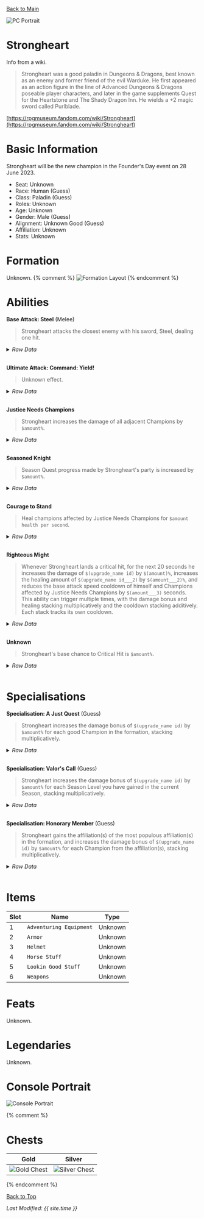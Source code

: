 [Back to Main](index.md)

![PC Portrait](images/strongheart/portrait.png)

# Strongheart

Info from a wiki.
> Strongheart was a good paladin in Dungeons & Dragons, best known as an enemy and former friend of the evil Warduke. He first appeared as an action figure in the line of Advanced Dungeons & Dragons poseable player characters, and later in the game supplements Quest for the Heartstone and The Shady Dragon Inn. He wields a +2 magic sword called Purlblade.

[https://rpgmuseum.fandom.com/wiki/Strongheart](https://rpgmuseum.fandom.com/wiki/Strongheart)

# Basic Information

Strongheart will be the new champion in the Founder's Day event on 28 June 2023.

* Seat: Unknown
* Race: Human (Guess)
* Class: Paladin (Guess)
* Roles: Unknown
* Age: Unknown
* Gender: Male (Guess)
* Alignment: Unknown Good (Guess)
* Affiliation: Unknown
* Stats: Unknown

# Formation

Unknown.
{% comment %}
![Formation Layout](images/strongheart/formation.png)
{% endcomment %}

# Abilities

**Base Attack: Steel** (Melee)
> Strongheart attacks the closest enemy with his sword, Steel, dealing one hit.
<details><summary><em>Raw Data</em></summary>
<p>
<pre>
{
    "description": "Strongheart attacks the closest enemy with his sword, Steel, dealing one hit.",
    "long_description": "",
    "damage_modifier": 1,
    "damage_types": ["melee"],
    "graphic_id": 0,
    "target": "front",
    "aoe_radius": 0,
    "tags": ["melee"],
    "num_targets": 1,
    "animations": [{
        "damage_frame": 2,
        "jump_sound": 30,
        "sound_frames": {"2": 154},
        "target_offset_x": -34,
        "type": "melee_attack"
    }],
    "name": "Steel",
    "cooldown": 4.5,
    "id": 641
}
</pre>
</p>
</details>
<br />

**Ultimate Attack: Command: Yield!**
> Unknown effect.
<details><summary><em>Raw Data</em></summary>
<p>
<pre>
{
    "description": "",
    "long_description": "",
    "damage_modifier": 1,
    "damage_types": ["magic"],
    "graphic_id": 19785,
    "target": "highest_health",
    "aoe_radius": 0,
    "tags": ["ultimate"],
    "num_targets": 1,
    "animations": [{
        "ultimate": "strongheart",
        "type": "ultimate_attack"
    }],
    "name": "Command: Yield!",
    "cooldown": 150,
    "id": 642
}
</pre>
</p>
</details>
<br />

**Justice Needs Champions**
> Strongheart increases the damage of all adjacent Champions by `$amount%`.
<details><summary><em>Raw Data</em></summary>
<p>
<pre>
{
    "effect_keys": [{
        "effect_string": "hero_dps_multiplier_mult,100",
        "targets": ["adj"]
    }],
    "requirements": "",
    "description": {"desc": "$source increases the damage of all adjacent Champions by $amount%."},
    "id": 1569,
    "flavour_text": "",
    "graphic_id": 19779,
    "properties": {"is_formation_ability": true}
}
</pre>
</p>
</details>
<br />

**Seasoned Knight**
> Season Quest progress made by Strongheart's party is increased by `$amount%`.
<details><summary><em>Raw Data</em></summary>
<p>
<pre>
{
    "effect_keys": [{
        "off_when_benched": true,
        "effect_string": "buff_season_challenge_progress,100"
    }],
    "requirements": "",
    "description": {"desc": "Season Quest progress made by $source's party is increased by $amount%."},
    "id": 1570,
    "flavour_text": "",
    "graphic_id": 19781,
    "properties": {"is_formation_ability": true}
}
</pre>
</p>
</details>
<br />

**Courage to Stand**
> Heal champions affected by Justice Needs Champions for `$amount health per second`.
<details><summary><em>Raw Data</em></summary>
<p>
<pre>
{
    "effect_keys": [{
        "formation_arrows_for_effected_only": true,
        "off_when_benched": true,
        "slot_change_updates_targets": true,
        "effect_string": "heal,2",
        "filter_targets": [{
            "upgrade_id": 11736,
            "type": "affected_by_upgrade"
        }],
        "targets": ["all"]
    }],
    "requirements": "",
    "description": {"desc": "Heal champions affected by Justice Needs Champions for $amount health per second."},
    "id": 1571,
    "flavour_text": "",
    "graphic_id": 19778,
    "properties": {"is_formation_ability": true}
}
</pre>
</p>
</details>
<br />

**Righteous Might**
> Whenever Strongheart lands a critical hit, for the next 20 seconds he increases the damage of `$(upgrade_name id)` by `$(amount)%`, increases the healing amount of `$(upgrade_name id___2)` by `$(amount___2)%`, and reduces the base attack speed cooldown of himself and Champions affected by Justice Needs Champions by `$(amount___3)` seconds. This ability can trigger multiple times, with the damage bonus and healing stacking multiplicatively and the cooldown stacking additively. Each stack tracks its own cooldown.
<details><summary><em>Raw Data</em></summary>
<p>
<pre>
{
    "effect_keys": [
        {
            "stacks_multiply": true,
            "show_bonus": true,
            "effect_string": "buff_upgrade,400,11736",
            "stacks_on_trigger": "will_stack_manually"
        },
        {
            "stacks_multiply": true,
            "show_bonus": true,
            "effect_string": "buff_upgrade,100,11738",
            "stacks_on_trigger": "will_stack_manually"
        },
        {
            "stacks_multiply": false,
            "show_bonus": true,
            "effect_string": "reduce_attack_cooldown,0.5",
            "filter_targets": [{
                "upgrade_id": 11736,
                "type": "affected_by_upgrade"
            }],
            "stacks_on_trigger": "will_stack_manually",
            "targets": ["all"]
        },
        {
            "duration": 20,
            "effect_string": "strongheart_righteous_might"
        }
    ],
    "requirements": "",
    "description": {"desc": "Whenever $source lands a critical hit, for the next 20 seconds he increases the damage of $(upgrade_name id) by $(amount)%, increases the healing amount of $(upgrade_name id___2) by $(amount___2)%, and reduces the base attack speed cooldown of himself and Champions affected by Justice Needs Champions by $(amount___3) seconds. This ability can trigger multiple times, with the damage bonus and healing stacking multiplicatively and the cooldown stacking additively. Each stack tracks its own cooldown."},
    "id": 1572,
    "flavour_text": "",
    "graphic_id": 19780,
    "properties": {
        "indexed_effect_properties": true,
        "retain_on_slot_changed": true,
        "is_formation_ability": true,
        "default_bonus_index": 0,
        "per_effect_index_bonuses": true
    }
}
</pre>
</p>
</details>
<br />

**Unknown**
> Strongheart's base chance to Critical Hit is `$amount%`.
<details><summary><em>Raw Data</em></summary>
<p>
<pre>
{
    "effect_keys": [{"effect_string": "set_base_crit_chance,20"}],
    "requirements": "",
    "description": {"desc": "$source's base chance to Critical Hit is $amount%."},
    "id": 1568,
    "flavour_text": "",
    "graphic_id": 0,
    "properties": {
        "is_formation_ability": true,
        "formation_circle_icon": false
    }
}
</pre>
</p>
</details>
<br />

# Specialisations

**Specialisation: A Just Quest** (Guess)
> Strongheart increases the damage bonus of `$(upgrade_name id)` by `$amount%` for each good Champion in the formation, stacking multiplicatively.
<details><summary><em>Raw Data</em></summary>
<p>
<pre>
{
    "effect_keys": [{
        "stacks_multiply": true,
        "show_bonus": true,
        "effect_string": "buff_upgrade_by_tag_mult,100,good,11736",
        "max_stacks": 10
    }],
    "requirements": "",
    "description": {"desc": "$source increases the damage bonus of $(upgrade_name id) by $amount% for each good Champion in the formation, stacking multiplicatively."},
    "id": 1573,
    "flavour_text": "",
    "graphic_id": 0,
    "properties": {
        "is_formation_ability": true,
        "formation_circle_icon": false
    }
}
</pre>
</p>
</details>
<br />

**Specialisation: Valor's Call** (Guess)
> Strongheart increases the damage bonus of `$(upgrade_name id)` by `$amount%` for each Season Level you have gained in the current Season, stacking multiplicatively.
<details><summary><em>Raw Data</em></summary>
<p>
<pre>
{
    "effect_keys": [
        {
            "stack_title": "Season Levels",
            "amount_updated_listeners": ["season_level_changed"],
            "stacks_multiply": true,
            "show_bonus": true,
            "amount_func": "mult",
            "stack_func": "per_season_level",
            "effect_string": "buff_upgrade,12.5,11736"
        },
        {"effect_string": "strongheart_a_just_quest"}
    ],
    "requirements": "",
    "description": {"desc": "$source increases the damage bonus of $(upgrade_name id) by $amount% for each Season Level you have gained in the current Season, stacking multiplicatively."},
    "id": 1574,
    "flavour_text": "",
    "graphic_id": 0,
    "properties": {
        "indexed_effect_properties": true,
        "retain_on_slot_changed": true,
        "is_formation_ability": true,
        "default_bonus_index": 0,
        "formation_circle_icon": false,
        "per_effect_index_bonuses": true
    }
}
</pre>
</p>
</details>
<br />

**Specialisation: Honorary Member** (Guess)
> Strongheart gains the affiliation(s) of the most populous affiliation(s) in the formation, and increases the damage bonus of `$(upgrade_name id)` by `$amount%` for each Champion from the affiliation(s), stacking multiplicatively.
<details><summary><em>Raw Data</em></summary>
<p>
<pre>
{
    "effect_keys": [
        {
            "stacks_multiply": true,
            "show_bonus": true,
            "effect_string": "buff_upgrade,150,11736",
            "stacks_on_trigger": "will_stack_manually"
        },
        {"effect_string": "strongheart_gain_affiliation"}
    ],
    "requirements": "",
    "description": {
        "pre": "$(source_hero) gains the affiliation(s) of the most populous affiliation(s) in the formation, and increases the damage bonus of $(upgrade_name id) by $amount% for each Champion from the affiliation(s), stacking multiplicatively.",
        "conditions": [{
            "condition": "not static_desc",
            "desc": "^^$(strongheart_honorary_member_tag_desc)"
        }]
    },
    "id": 1575,
    "flavour_text": "",
    "graphic_id": 0,
    "properties": {
        "indexed_effect_properties": true,
        "retain_on_slot_changed": true,
        "is_formation_ability": true,
        "default_bonus_index": 0,
        "formation_circle_icon": false,
        "per_effect_index_bonuses": true
    }
}
</pre>
</p>
</details>
<br />

# Items

| Slot | Name | Type |
|---|---|---|
| 1 | `Adventuring Equipment` | Unknown |
| 2 | `Armor` | Unknown |
| 3 | `Helmet` | Unknown |
| 4 | `Horse Stuff` | Unknown |
| 5 | `Lookin Good Stuff` | Unknown |
| 6 | `Weapons` | Unknown |

# Feats

Unknown.

# Legendaries

Unknown.

# Console Portrait

![Console Portrait](images/strongheart/console.png)

{% comment %}
# Chests

| Gold | Silver |
|---|---|
| ![Gold Chest](images/strongheart/chest_gold.png) | ![Silver Chest](images/strongheart/chest_silver.png) |
{% endcomment %}

[Back to Top](#top)

*Last Modified: {{ site.time }}*